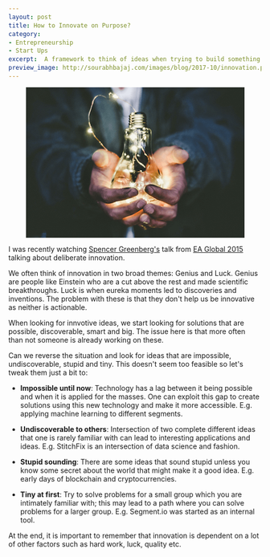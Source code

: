 ```yaml
---
layout: post
title: How to Innovate on Purpose?
category:
- Entrepreneurship
- Start Ups
excerpt:  A framework to think of ideas when trying to build something innovative. Based on a talk from Spencer Greenberg on deliberate innovation.
preview_image: http://sourabhbajaj.com/images/blog/2017-10/innovation.png
---
```


<img src="/images/blog/2017-10/innovation.png" align="center" alt="Innovation" style="margin:auto; display:block;"/>

I was recently watching [Spencer Greenberg's](http://www.spencergreenberg.com/) talk from [EA Global 2015](https://www.youtube.com/watch?v=LiVyRtS_d9o) talking about deliberate innovation.

We often think of innovation in two broad themes: Genius and Luck. Genius are people like Einstein who are a cut above the rest and made scientific breakthroughs. Luck is when eureka moments led to discoveries and inventions. The problem with these is that they don't help us be innovative as neither is actionable.

When looking for innvotive ideas, we start looking for solutions that are possible, discoverable, smart and big. The issue here is that more often than not someone is already working on these.

Can we reverse the situation and look for ideas that are impossible, undiscoverable, stupid and tiny. This doesn't seem too feasible so let's tweak them just a bit to:

- **Impossible until now**: Technology has a lag between it being possible and when it is applied for the masses. One can exploit this gap to create solutions using this new technology and make it more accessible. E.g. applying machine learning to different segments.

- **Undiscoverable to others**: Intersection of two complete different ideas that one is rarely familiar with can lead to interesting applications and ideas. E.g. StitchFix is an intersection of data science and fashion.

- **Stupid sounding**: There are some ideas that sound stupid unless you know some secret about the world that might make it a good idea. E.g. early days of blockchain and cryptocurrencies.

- **Tiny at first**: Try to solve problems for a small group which you are intimately familiar with; this may lead to a path where you can solve problems for a larger group. E.g. Segment.io was started as an internal tool.

At the end, it is important to remember that innovation is dependent on a lot of other factors such as hard work, luck, quality etc.

